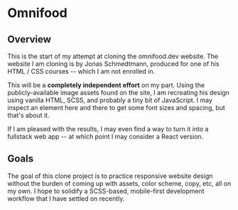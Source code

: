 # Omnifood

## Overview

This is the start of my attempt at cloning the omnifood.dev website. The website I am cloning is by Jonas Schmedtmann, produced for one of his HTML / CSS courses -- which I am not enrolled in.

This will be a **completely independent effort** on my part. Using the publicly-available image assets found on the site, I am recreating his design using vanilla HTML, SCSS, and probably a tiny bit of JavaScript. I may inspect an element here and there to get some font sizes and spacing, but that's about it.

If I am pleased with the results, I may even find a way to turn it into a fullstack web app -- at which point I may consider a React version.

## Goals

The goal of this clone project is to practice responsive website design without the burden of coming up with assets, color scheme, copy, etc, all on my own. I hope to solidify a SCSS-based, mobile-first development workflow that I have settled on recently.

